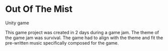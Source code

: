 # Out Of The Mist
 Unity game

This game project was created in 2 days during a game jam. The theme of the game jam was survival. 
The game had to align with the theme and fit the pre-written music specifically composed for the game.
